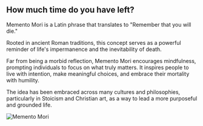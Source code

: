## How much time do you have left?

Memento Mori is a Latin phrase that translates to "Remember that you will die."

Rooted in ancient Roman traditions, this concept serves as a powerful reminder of life's impermanence and the inevitability of death.

Far from being a morbid reflection, Memento Mori encourages mindfulness, prompting individuals to focus on what truly matters. It inspires people to live with intention, make meaningful choices, and embrace their mortality with humility.

The idea has been embraced across many cultures and philosophies, particularly in Stoicism and Christian art, as a way to lead a more purposeful and grounded life.


![Memento Mori](./memento-mori.gif)
